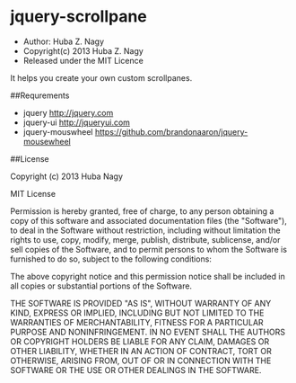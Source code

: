 # jquery-scrollpane

* Author: Huba Z. Nagy 
* Copyright(c) 2013 Huba Z. Nagy
* Released under the MIT Licence

It helps you create your own custom scrollpanes.

##Requrements

* jquery http://jquery.com
* jquery-ui http://jqueryui.com
* jquery-mouswheel https://github.com/brandonaaron/jquery-mousewheel

##License

Copyright (c) 2013 Huba Nagy

MIT License

Permission is hereby granted, free of charge, to any person obtaining
a copy of this software and associated documentation files (the
"Software"), to deal in the Software without restriction, including
without limitation the rights to use, copy, modify, merge, publish,
distribute, sublicense, and/or sell copies of the Software, and to
permit persons to whom the Software is furnished to do so, subject to
the following conditions:

The above copyright notice and this permission notice shall be
included in all copies or substantial portions of the Software.

THE SOFTWARE IS PROVIDED "AS IS", WITHOUT WARRANTY OF ANY KIND,
EXPRESS OR IMPLIED, INCLUDING BUT NOT LIMITED TO THE WARRANTIES OF
MERCHANTABILITY, FITNESS FOR A PARTICULAR PURPOSE AND
NONINFRINGEMENT. IN NO EVENT SHALL THE AUTHORS OR COPYRIGHT HOLDERS BE
LIABLE FOR ANY CLAIM, DAMAGES OR OTHER LIABILITY, WHETHER IN AN ACTION
OF CONTRACT, TORT OR OTHERWISE, ARISING FROM, OUT OF OR IN CONNECTION
WITH THE SOFTWARE OR THE USE OR OTHER DEALINGS IN THE SOFTWARE.